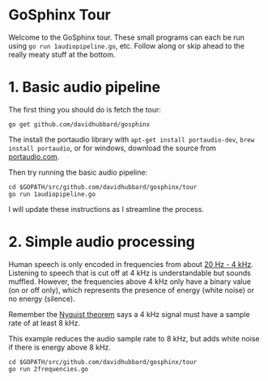 GoSphinx Tour
==========

Welcome to the GoSphinx tour. These small programs can each be run using
`go run 1audiopipeline.go`, etc. Follow along or skip ahead to the really
meaty stuff at the bottom.

# 1. Basic audio pipeline

The first thing you should do is fetch the tour:

    go get github.com/davidhubbard/gosphinx

The install the portaudio library with `apt-get install portaudio-dev`,
`brew install portaudio`, or for windows, download the source from
[portaudio.com](portaudio.com).

Then try running the basic audio pipeline:

    cd $GOPATH/src/github.com/davidhubbard/gosphinx/tour
    go run 1audiopipeline.go

I will update these instructions as I streamline the process.

# 2. Simple audio processing

Human speech is only encoded in frequencies from about
[20 Hz - 4 kHz](https://en.wikipedia.org/wiki/Voice_frequency). Listening
to speech that is cut off at 4 kHz is understandable but sounds muffled. However,
the frequencies above 4 kHz only have a binary value (on or off only), which
represents the presence of energy (white noise) or no energy (silence).

Remember the
[Nyquist theorem](https://en.wikipedia.org/wiki/Nyquist%E2%80%93Shannon_sampling_theorem)
says a 4 kHz signal must have a sample rate of at least 8 kHz.

This example reduces the audio sample rate to 8 kHz, but adds white noise
if there is energy above 8 kHz.

    cd $GOPATH/src/github.com/davidhubbard/gosphinx/tour
    go run 2frequencies.go
